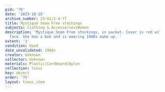```yaml
---
pid: '76'
date: '2023-10-25'
archive_number: 23-01/1-4-77
title: Mystique Seam Free stockings
subjects: Clothing & Accessories|Women
description: 'Mystique Seam Free stockings, in packet. Cover is red with a woman''s
  face. She has a bob and is wearing 1960s make up. '
extent: '1'
condition: Good
date_unvalidated: 1960s
creator: Unknown
collector: Unknown
materials: Plastic|Cardboard|Nylon
collection: tinui
key: object
order: '75'
layout: tinui_item
---
```

